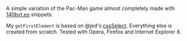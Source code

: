 A simple variation of the Pac-Man game almost completely made with [140byt.es](http://140byt.es/) snippets.

My `getFirstElement` is based on @jed's [cssSelect](https://gist.github.com/991057). Everything else is created from scratch. Tested with Opera, Firefox and Internet Explorer 8.